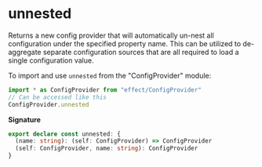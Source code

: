 # unnested

Returns a new config provider that will automatically un-nest all
configuration under the specified property name. This can be utilized to
de-aggregate separate configuration sources that are all required to load a
single configuration value.

To import and use `unnested` from the "ConfigProvider" module:

```ts
import * as ConfigProvider from "effect/ConfigProvider"
// Can be accessed like this
ConfigProvider.unnested
```

**Signature**

```ts
export declare const unnested: {
  (name: string): (self: ConfigProvider) => ConfigProvider
  (self: ConfigProvider, name: string): ConfigProvider
}
```
